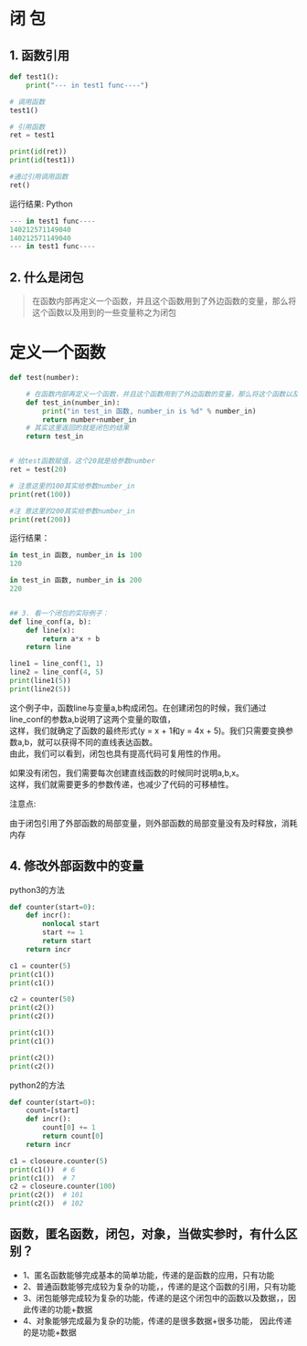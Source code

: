 闭 包
====

## 1. 函数引用  
```Python
def test1():
    print("--- in test1 func----")

# 调用函数
test1()

# 引用函数
ret = test1

print(id(ret))
print(id(test1))

#通过引用调用函数
ret()
```
运行结果:
Python
```Python
--- in test1 func----
140212571149040
140212571149040
--- in test1 func----
````

## 2. 什么是闭包  

> 在函数内部再定义一个函数，并且这个函数用到了外边函数的变量，那么将这个函数以及用到的一些变量称之为闭包  
# 定义一个函数
```Python
def test(number):

    # 在函数内部再定义一个函数，并且这个函数用到了外边函数的变量，那么将这个函数以及用到的一些变量称之为闭包
    def test_in(number_in):
        print("in test_in 函数, number_in is %d" % number_in)
        return number+number_in
    # 其实这里返回的就是闭包的结果
    return test_in


# 给test函数赋值，这个20就是给参数number
ret = test(20)

# 注意这里的100其实给参数number_in
print(ret(100))

#注 意这里的200其实给参数number_in
print(ret(200))
```

运行结果：
```Python
in test_in 函数, number_in is 100
120

in test_in 函数, number_in is 200
220


## 3. 看一个闭包的实际例子：  
def line_conf(a, b):
    def line(x):
        return a*x + b
    return line

line1 = line_conf(1, 1)
line2 = line_conf(4, 5)
print(line1(5))
print(line2(5))
```
这个例子中，函数line与变量a,b构成闭包。在创建闭包的时候，我们通过line_conf的参数a,b说明了这两个变量的取值，  
这样，我们就确定了函数的最终形式(y = x + 1和y = 4x + 5)。我们只需要变换参数a,b，就可以获得不同的直线表达函数。  
由此，我们可以看到，闭包也具有提高代码可复用性的作用。  

如果没有闭包，我们需要每次创建直线函数的时候同时说明a,b,x。  
这样，我们就需要更多的参数传递，也减少了代码的可移植性。  

注意点:  

由于闭包引用了外部函数的局部变量，则外部函数的局部变量没有及时释放，消耗内存  

## 4. 修改外部函数中的变量  
python3的方法
```Python
def counter(start=0):
    def incr():
        nonlocal start
        start += 1
        return start
    return incr

c1 = counter(5)
print(c1())
print(c1())

c2 = counter(50)
print(c2())
print(c2())

print(c1())
print(c1())

print(c2())
print(c2())
```
python2的方法
```Python
def counter(start=0):
    count=[start]
    def incr():
        count[0] += 1
        return count[0]
    return incr

c1 = closeure.counter(5)
print(c1())  # 6
print(c1())  # 7
c2 = closeure.counter(100)
print(c2())  # 101
print(c2())  # 102
```
 ## 函数，匿名函数，闭包，对象，当做实参时，有什么区别？  
 - 1、匿名函数能够完成基本的简单功能，传递的是函数的应用，只有功能  
 - 2、普通函数能够完成较为复杂的功能，，传递的是这个函数的引用，只有功能  
 - 3、闭包能够完成较为复杂的功能，传递的是这个闭包中的函数以及数据，，因此传递的功能+数据  
 - 4、对象能够完成最为复杂的功能，传递的是很多数据+很多功能， 因此传递的是功能+数据  



